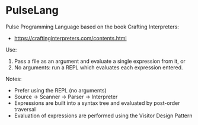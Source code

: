 # PulseLang

Pulse Programming Language based on the book Crafting Interpreters: 
 - https://craftinginterpreters.com/contents.html 

Use:
 1. Pass a file as an argument and evaluate a single expression from it, or
 2. No arguments: run a REPL which evaluates each expression entered.

Notes:
 - Prefer using the REPL (no arguments)
 - Source -> Scanner -> Parser -> Interpreter
 - Expressions are built into a syntax tree and evaluated by post-order traversal
 - Evaluation of expressions are performed using the Visitor Design Pattern
